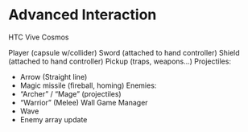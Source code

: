 # Advanced Interaction

HTC Vive Cosmos

Player (capsule w/collider)
Sword (attached to hand controller)
Shield (attached to hand controller)
Pickup (traps, weapons…)
Projectiles:
-	Arrow (Straight line)
-	Magic missile (fireball, homing) 
Enemies:
-	“Archer” / “Mage” (projectiles)
-	“Warrior” (Melee) 
Wall 
Game Manager
-	Wave
-	Enemy array update
